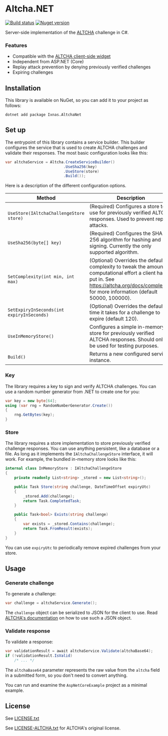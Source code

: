 # Altcha.NET

[![Build status](https://ci.sjoerdscheffer.nl/job/Altcha.NET/job/main/badge/icon?style=flat-square)](https://ci.sjoerdscheffer.nl/job/Altcha.NET/job/main/)
[![Nuget version](https://ci.sjoerdscheffer.nl/job/Altcha.NET/job/main/badge/icon?config=nugetBadge&style=flat-square)](https://www.nuget.org/packages/Ixnas.AltchaNet)

Server-side implementation of the [ALTCHA](http://altcha.org) challenge in C#.

### Features

- Compatible with the [ALTCHA client-side widget](https://altcha.org/docs/website-integration/#using-altcha-widget)
- Independent from ASP.NET (Core)
- Replay attack prevention by denying previously verified challenges
- Expiring challenges

## Installation

This library is available on NuGet, so you can add it to your project as follows:

```
dotnet add package Ixnas.AltchaNet
```

## Set up

The entrypoint of this library contains a service builder.
This builder configures the service that is used to create ALTCHA challenges and validate their responses.
The most basic configuration looks like this:

```csharp
var altchaService = Altcha.CreateServiceBuilder()
                          .UseSha256(key)
                          .UseStore(store)
                          .Build());
```

Here is a description of the different configuration options.

| Method                                    | Description                                                                                                                                                                                           |
|-------------------------------------------|-------------------------------------------------------------------------------------------------------------------------------------------------------------------------------------------------------|
| `UseStore(IAltchaChallengeStore store)`   | (Required) Configures a store to use for previously verified ALTCHA responses. Used to prevent replay attacks.                                                                                        |
| `UseSha256(byte[] key)`                   | (Required) Configures the SHA-256 algorithm for hashing and signing. Currently the only supported algorithm.                                                                                          |
| `SetComplexity(int min, int max)`         | (Optional) Overrides the default complexity to tweak the amount of computational effort a client has to put in. See https://altcha.org/docs/complexity/ for more information (default 50000, 100000). |
| `SetExpiryInSeconds(int expiryInSeconds)` | (Optional) Overrides the default time it takes for a challenge to expire (default 120).                                                                                                               |
| `UseInMemoryStore()`                      | Configures a simple in-memory store for previously verified ALTCHA responses. Should only be used for testing purposes.                                                                               |
| `Build()`                                 | Returns a new configured service instance.                                                                                                                                                            |

### Key

The library requires a key to sign and verify ALTCHA challenges.
You can use a random number generator from .NET to create one for you:

```csharp
var key = new byte[64];
using (var rng = RandomNumberGenerator.Create())
{
    rng.GetBytes(key);
}
```

### Store

The library requires a store implementation to store previously verified challenge responses.
You can use anything persistent, like a database or a file.
As long as it implements the `IAltchaChallengeStore` interface, it will work.
For example, the bundled in-memory store looks like this:

```csharp
internal class InMemoryStore : IAltchaChallengeStore
{
    private readonly List<string> _stored = new List<string>();

    public Task Store(string challenge, DateTimeOffset expiryUtc)
    {
        _stored.Add(challenge);
        return Task.CompletedTask;
    }

    public Task<bool> Exists(string challenge)
    {
        var exists = _stored.Contains(challenge);
        return Task.FromResult(exists);
    }
}
```

You can use `expiryUtc` to periodically remove expired challenges from your store.

## Usage

### Generate challenge

To generate a challenge:

```csharp
var challenge = altchaService.Generate();
```

The `challenge` object can be serialized to JSON for the client to use.
Read [ALTCHA's documentation](https://altcha.org/docs/website-integration/#using-altcha-widget) on how to use such a
JSON object.

### Validate response

To validate a response:

```csharp
var validationResult = await altchaService.Validate(altchaBase64);
if (!validationResult.IsValid)
    /* ... */
```

The `altchaBase64` parameter represents the raw value from the `altcha` field in a submitted form, so you don't need to
convert anything.

You can run and examine the `AspNetCoreExample` project as a minimal example.

## License

See [LICENSE.txt](https://github.com/ixnas/altcha-dotnet/blob/main/LICENSE.txt)

See [LICENSE-ALTCHA.txt](https://github.com/ixnas/altcha-dotnet/blob/main/LICENSE-ALTCHA.txt) for ALTCHA's original
license.
